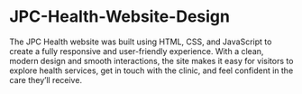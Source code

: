 # JPC-Health-Website-Design
The JPC Health website was built using HTML, CSS, and JavaScript to create a fully responsive and user-friendly experience. With a clean, modern design and smooth interactions, the site makes it easy for visitors to explore health services, get in touch with the clinic, and feel confident in the care they’ll receive.
